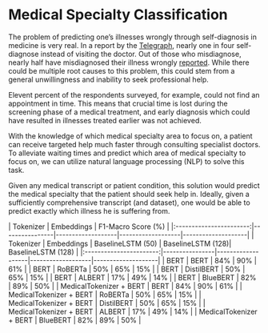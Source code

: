 # Medical Specialty Classification

The problem of predicting one’s illnesses wrongly through self-diagnosis in medicine is very real. In a report by the [Telegraph](https://www.telegraph.co.uk/news/health/news/11760658/One-in-four-self-diagnose-on-the-internet-instead-of-visiting-the-doctor.html), nearly one in four self-diagnose instead of visiting the doctor. Out of those who misdiagnose, nearly half have misdiagnosed their illness wrongly [reported](https://bigthink.com/health/self-diagnosis/). While there could be multiple root causes to this problem, this could stem from a general unwillingness and inability to seek professional help.

Elevent percent of the respondents surveyed, for example, could not find an appointment in time. This means that crucial time is lost during the screening phase of a medical treatment, and early diagnosis which could have resulted in illnesses treated earlier was not achieved.

With the knowledge of which medical specialty area to focus on, a patient can receive targeted help much faster through consulting specialist doctors. To alleviate waiting times and predict which area of medical specialty to focus on, we can utilize natural language processing (NLP) to solve this task.

Given any medical transcript or patient condition, this solution would predict the medical specialty that the patient should seek help in. Ideally, given a sufficiently comprehensive transcript (and dataset), one would be able to predict exactly which illness he is suffering from.

| Tokenizer               |  Embeddings    |                    F1-Macro Score (%)                      |
|:-----------------------:|----------------|-------------------|-------------------|--------------------|
| Tokenizer               |  Embeddings    | BaselineLSTM (50) | BaselineLSTM (128)| BaselineLSTM (128) |
|:-----------------------:|----------------|-------------------|-------------------|--------------------|
| BERT                    |   BERT         |  84%              | 90%               | 61%                |
| BERT                    |   RoBERTa      |  50%              | 65%               | 15%                |
| BERT                    |   DistilBERT   |  50%              | 65%               | 15%                |
| BERT                    |   ALBERT       |  17%              | 49%               | 14%                |
| BERT                    |   BlueBERT     |  82%              | 89%               | 50%                |
| MedicalTokenizer + BERT |   BERT         |  84%              | 90%               | 61%                |
| MedicalTokenizer + BERT |   RoBERTa      |  50%              | 65%               | 15%                |
| MedicalTokenizer + BERT |   DistilBERT   |  50%              | 65%               | 15%                |
| MedicalTokenizer + BERT |   ALBERT       |  17%              | 49%               | 14%                |
| MedicalTokenizer + BERT |   BlueBERT     |  82%              | 89%               | 50%                |
